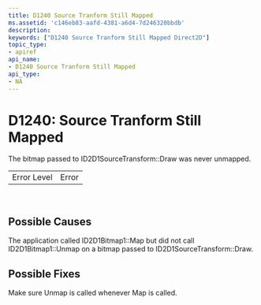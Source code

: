 ```yaml
---
title: D1240 Source Tranform Still Mapped
ms.assetid: 'c146eb83-aafd-4381-a6d4-7d246320bbdb'
description: 
keywords: ["D1240 Source Tranform Still Mapped Direct2D"]
topic_type:
- apiref
api_name:
- D1240 Source Tranform Still Mapped
api_type:
- NA
---
```


# D1240: Source Tranform Still Mapped

The bitmap passed to ID2D1SourceTransform::Draw was never unmapped.



|             |       |
|-------------|-------|
| Error Level | Error |



 

## Possible Causes

The application called ID2D1Bitmap1::Map but did not call ID2D1Bitmap1::Unmap on a bitmap passed to ID2D1SourceTransform::Draw.

## Possible Fixes

Make sure Unmap is called whenever Map is called.

 

 




